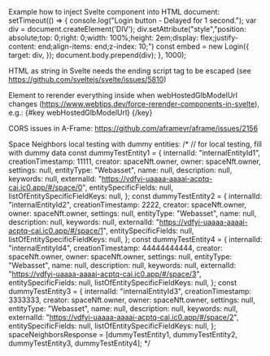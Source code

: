 Example how to inject Svelte component into HTML document:
      setTimeout(() => {
        console.log("Login button - Delayed for 1 second.");
        var div = document.createElement('DIV');
        div.setAttribute("style","position: absolute;top: 0;right: 0;width: 100%;height: 2em;display: flex;justify-content: end;align-items: end;z-index: 10;")
        const embed = new Login({
          target: div,
        });
        document.body.prepend(div);
      }, 1000);

HTML as string in Svelte needs the ending script tag to be escaped (see https://github.com/sveltejs/svelte/issues/5810)

Element to rerender everything inside when webHostedGlbModelUrl changes (https://www.webtips.dev/force-rerender-components-in-svelte), e.g.:
{#key webHostedGlbModelUrl} <GlbModelPreview bind:modelUrl={webHostedGlbModelUrl}/> {/key}

CORS issues in A-Frame: https://github.com/aframevr/aframe/issues/2156

Space Neighbors local testing with dummy entities:
    /* // for local testing, fill with dummy data
        const dummyTestEntity1 = {
                internalId: "internalEntityId1",
                creationTimestamp: 11111,
                creator: spaceNft.owner,
                owner: spaceNft.owner,
                settings: null,
                entityType: "Webasset",
                name: null,
                description: null,
                keywords: null,
                externalId: "https://vdfyi-uaaaa-aaaai-acptq-cai.ic0.app/#/space/0",
                entitySpecificFields: null,
                listOfEntitySpecificFieldKeys: null,
            };
            const dummyTestEntity2 = {
                internalId: "internalEntityId2",
                creationTimestamp: 2222,
                creator: spaceNft.owner,
                owner: spaceNft.owner,
                settings: null,
                entityType: "Webasset",
                name: null,
                description: null,
                keywords: null,
                externalId: "https://vdfyi-uaaaa-aaaai-acptq-cai.ic0.app/#/space/1",
                entitySpecificFields: null,
                listOfEntitySpecificFieldKeys: null,
            };
            const dummyTestEntity4 = {
                internalId: "internalEntityId4",
                creationTimestamp: 44444444444,
                creator: spaceNft.owner,
                owner: spaceNft.owner,
                settings: null,
                entityType: "Webasset",
                name: null,
                description: null,
                keywords: null,
                externalId: "https://vdfyi-uaaaa-aaaai-acptq-cai.ic0.app/#/space/3",
                entitySpecificFields: null,
                listOfEntitySpecificFieldKeys: null,
            };
            const dummyTestEntity3 = {
                internalId: "internalEntityId3",
                creationTimestamp: 3333333,
                creator: spaceNft.owner,
                owner: spaceNft.owner,
                settings: null,
                entityType: "Webasset",
                name: null,
                description: null,
                keywords: null,
                externalId: "https://vdfyi-uaaaa-aaaai-acptq-cai.ic0.app/#/space/2",
                entitySpecificFields: null,
                listOfEntitySpecificFieldKeys: null,
            };
            spaceNeighborsResponse = [dummyTestEntity1, dummyTestEntity2, dummyTestEntity3, dummyTestEntity4]; */
        